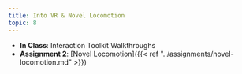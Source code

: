 ```yaml
---
title: Into VR & Novel Locomotion
topic: 8
---
```


- **In Class**: Interaction Toolkit Walkthroughs
- **Assignment 2**: [Novel Locomotion]({{< ref "../assignments/novel-locomotion.md" >}})